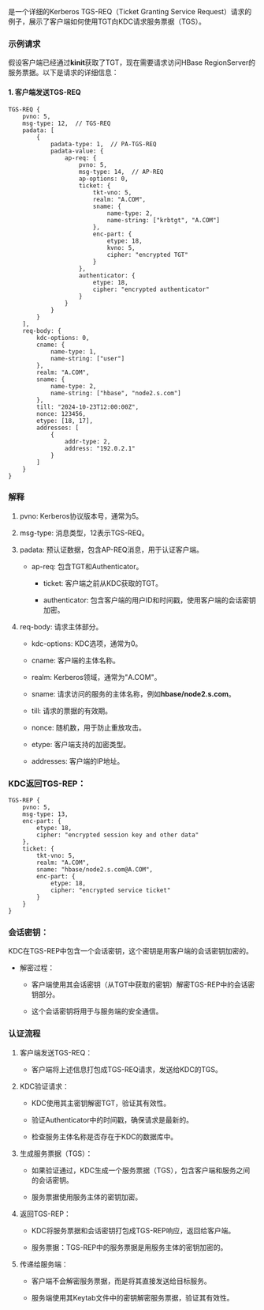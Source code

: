 是一个详细的Kerberos TGS-REQ（Ticket Granting Service Request）请求的例子，展示了客户端如何使用TGT向KDC请求服务票据（TGS）。

### 示例请求

假设客户端已经通过**kinit**获取了TGT，现在需要请求访问HBase RegionServer的服务票据。以下是请求的详细信息：

#### 1. 客户端发送TGS-REQ

```plaintext
TGS-REQ {
    pvno: 5,
    msg-type: 12,  // TGS-REQ
    padata: [
        {
            padata-type: 1,  // PA-TGS-REQ
            padata-value: {
                ap-req: {
                    pvno: 5,
                    msg-type: 14,  // AP-REQ
                    ap-options: 0,
                    ticket: {
                        tkt-vno: 5,
                        realm: "A.COM",
                        sname: {
                            name-type: 2,
                            name-string: ["krbtgt", "A.COM"]
                        },
                        enc-part: {
                            etype: 18,
                            kvno: 5,
                            cipher: "encrypted TGT"
                        }
                    },
                    authenticator: {
                        etype: 18,
                        cipher: "encrypted authenticator"
                    }
                }
            }
        }
    ],
    req-body: {
        kdc-options: 0,
        cname: {
            name-type: 1,
            name-string: ["user"]
        },
        realm: "A.COM",
        sname: {
            name-type: 2,
            name-string: ["hbase", "node2.s.com"]
        },
        till: "2024-10-23T12:00:00Z",
        nonce: 123456,
        etype: [18, 17],
        addresses: [
            {
                addr-type: 2,
                address: "192.0.2.1"
            }
        ]
    }
}

```

### 解释

1. pvno: Kerberos协议版本号，通常为5。

1. msg-type: 消息类型，12表示TGS-REQ。

1. padata: 预认证数据，包含AP-REQ消息，用于认证客户端。

	- ap-req: 包含TGT和Authenticator。

		- ticket: 客户端之前从KDC获取的TGT。

		- authenticator: 包含客户端的用户ID和时间戳，使用客户端的会话密钥加密。

1. req-body: 请求主体部分。

	- kdc-options: KDC选项，通常为0。

	- cname: 客户端的主体名称。

	- realm: Kerberos领域，通常为"A.COM"。

	- sname: 请求访问的服务的主体名称，例如**hbase/node2.s.com**。

	- till: 请求的票据的有效期。

	- nonce: 随机数，用于防止重放攻击。

	- etype: 客户端支持的加密类型。

	- addresses: 客户端的IP地址。

### KDC返回TGS-REP：

```plaintext
TGS-REP {
    pvno: 5,
    msg-type: 13,
    enc-part: {
        etype: 18,
        cipher: "encrypted session key and other data"
    },
    ticket: {
        tkt-vno: 5,
        realm: "A.COM",
        sname: "hbase/node2.s.com@A.COM",
        enc-part: {
            etype: 18,
            cipher: "encrypted service ticket"
        }
    }
}
```

### 会话密钥：

KDC在TGS-REP中包含一个会话密钥，这个密钥是用客户端的会话密钥加密的。

- 解密过程：

	- 客户端使用其会话密钥（从TGT中获取的密钥）解密TGS-REP中的会话密钥部分。

	- 这个会话密钥将用于与服务端的安全通信。

### 认证流程

1. 客户端发送TGS-REQ：

	- 客户端将上述信息打包成TGS-REQ请求，发送给KDC的TGS。

1. KDC验证请求：

	- KDC使用其主密钥解密TGT，验证其有效性。

	- 验证Authenticator中的时间戳，确保请求是最新的。

	- 检查服务主体名称是否存在于KDC的数据库中。

1. 生成服务票据（TGS）：

	- 如果验证通过，KDC生成一个服务票据（TGS），包含客户端和服务之间的会话密钥。

	- 服务票据使用服务主体的密钥加密。

1. 返回TGS-REP：

	- KDC将服务票据和会话密钥打包成TGS-REP响应，返回给客户端。

	- 服务票据：TGS-REP中的服务票据是用服务主体的密钥加密的。

1. 传递给服务端：

	- 客户端不会解密服务票据，而是将其直接发送给目标服务。

	- 服务端使用其Keytab文件中的密钥解密服务票据，验证其有效性。